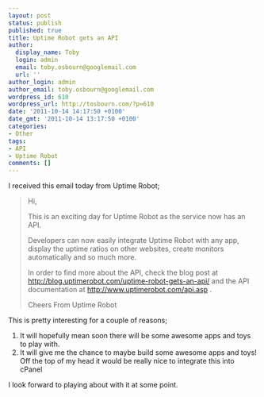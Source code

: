 ```yaml
---
layout: post
status: publish
published: true
title: Uptime Robot gets an API
author:
  display_name: Toby
  login: admin
  email: toby.osbourn@googlemail.com
  url: ''
author_login: admin
author_email: toby.osbourn@googlemail.com
wordpress_id: 610
wordpress_url: http://tosbourn.com/?p=610
date: '2011-10-14 14:17:50 +0100'
date_gmt: '2011-10-14 13:17:50 +0100'
categories:
- Other
tags:
- API
- Uptime Robot
comments: []
---
```

<p>I received this email today from Uptime Robot;</p>
<blockquote><p>Hi,</p>
<p>This is an exciting day for Uptime Robot as the service now has an API.</p>
<p>Developers can now easily integrate Uptime Robot with any app, display the uptime ratios on other websites, create monitors automatically and so much more.</p>
<p>In order to find more about the API, check the blog post at <a href="http://blog.uptimerobot.com/uptime-robot-gets-an-api/">http://blog.uptimerobot.com/uptime-robot-gets-an-api/</a> and the API documentation at <a href="http://www.uptimerobot.com/api.asp">http://www.uptimerobot.com/api.asp</a> .</p>
<p>Cheers From Uptime Robot</p></blockquote>
<p>This is pretty interesting for a couple of reasons;</p>
<ol>
<li>It will hopefully mean soon there will be some awesome apps and toys to play with.</li>
<li>It will give me the chance to maybe build some awesome apps and toys! Off the top of my head it would be really nice to integrate this into cPanel</li>
</ol>
<p>I look forward to playing about with it at some point.</p>
